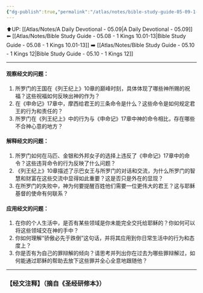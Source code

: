 ```yaml
---
{"dg-publish":true,"permalink":"/atlas/notes/bible-study-guide-05-09-1-kings-10-14-11-08/"}
---
```


⬆️UP: [[Atlas/Notes/A Daily Devotional - 05.09\|A Daily Devotional - 05.09]]
⬅️ [[Atlas/Notes/Bible Study Guide - 05.08 - 1 Kings 10.01-13\|Bible Study Guide - 05.08 - 1 Kings 10.01-13]]
➡️ [[Atlas/Notes/Bible Study Guide - 05.10 - 1 Kings 12\|Bible Study Guide - 05.10 - 1 Kings 12]] 

---

#### 观察经文的问题：

1. 所罗门的王国在《列王纪上》10章的巅峰时刻，具体体现了哪些神所赐的祝福？这些祝福如何反映出神的作为？
2. 在《申命记》17章中，摩西给君王的三条命令是什么？这些命令是如何规定君王的行为和责任的？
3. 所罗门在《列王纪上》中的行为与《申命记》17章中神的命令相比，存在哪些不合神心意的地方？

#### 解释经文的问题：

1. 所罗门如何在马匹、金银和外邦女子的选择上违反了《申命记》17章中的命令？这些违背命令的行为反映了什么问题？
2. 《列王纪上》10章描述了示巴女王与所罗门的对话和交流，为什么所罗门的智慧和财富在这些交流中显得如此重要？这是否只是外在的显现？
3. 在所罗门的失败中，神为何要提醒百姓他们需要一位更伟大的君王？这与耶稣基督的使命有何联系？

#### 应用经文的问题：

1. 在你的个人生活中，是否有某些领域是你未能完全交托给耶稣的？你如何可以将这些领域交在神的手中？
2. 你如何理解“骄傲必先于跌倒”这句话，并将其应用到你日常生活中的行为和态度上？
3. 你是否有为自己的罪辩解的倾向？请思考并列出你在过去为哪些罪辩解过，如何能通过耶稣的帮助去放下这些罪并全心全意地跟随他？

---
### 【经文注释】（摘自《圣经研修本》）

